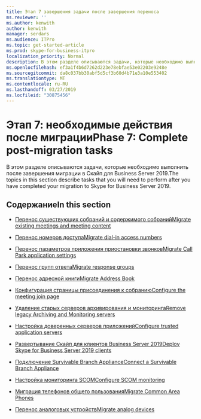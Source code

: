 ```yaml
---
title: Этап 7 завершения задачи после завершения переноса
ms.reviewer: ''
ms.author: kenwith
author: kenwith
manager: serdars
ms.audience: ITPro
ms.topic: get-started-article
ms.prod: skype-for-business-itpro
localization_priority: Normal
description: В этом разделе описываются задачи, которые необходимо выполнить после завершения миграции в Скайп для Business Server 2019.
ms.openlocfilehash: ef3a1f4b6d7262d223e78ebfae53e02203e9248e
ms.sourcegitcommit: da8c037bb30abf5d5cf3b60d4b71e3a10e553402
ms.translationtype: MT
ms.contentlocale: ru-RU
ms.lasthandoff: 03/27/2019
ms.locfileid: "30875456"
---
```

# <a name="phase-7-complete-post-migration-tasks"></a><span data-ttu-id="cbeb3-103">Этап 7: необходимые действия после миграции</span><span class="sxs-lookup"><span data-stu-id="cbeb3-103">Phase 7: Complete post-migration tasks</span></span>

<span data-ttu-id="cbeb3-104">В этом разделе описываются задачи, которые необходимо выполнить после завершения миграции в Скайп для Business Server 2019.</span><span class="sxs-lookup"><span data-stu-id="cbeb3-104">The topics in this section describe tasks that you will need to perform after you have completed your migration to Skype for Business Server 2019.</span></span>
  
## <a name="in-this-section"></a><span data-ttu-id="cbeb3-105">Содержание</span><span class="sxs-lookup"><span data-stu-id="cbeb3-105">In this section</span></span>

- [<span data-ttu-id="cbeb3-106">Перенос существующих собраний и содержимого собраний</span><span class="sxs-lookup"><span data-stu-id="cbeb3-106">Migrate existing meetings and meeting content</span></span>](migrate-existing-meetings-and-meeting-content.md)
    
- [<span data-ttu-id="cbeb3-107">Перенос номеров доступа</span><span class="sxs-lookup"><span data-stu-id="cbeb3-107">Migrate dial-in access numbers</span></span>](migrate-dial-in-access-numbers.md)
    
- [<span data-ttu-id="cbeb3-108">Перенос параметров приложения приостановки звонков</span><span class="sxs-lookup"><span data-stu-id="cbeb3-108">Migrate Call Park application settings</span></span>](migrate-call-park-application-settings.md)
    
- [<span data-ttu-id="cbeb3-109">Перенос групп ответа</span><span class="sxs-lookup"><span data-stu-id="cbeb3-109">Migrate response groups</span></span>](migrate-response-groups.md)
    
- [<span data-ttu-id="cbeb3-110">Перенос адресной книги</span><span class="sxs-lookup"><span data-stu-id="cbeb3-110">Migrate Address Book</span></span>](migrate-address-book.md)
    
- [<span data-ttu-id="cbeb3-111">Конфигурация страницы присоединения к собранию</span><span class="sxs-lookup"><span data-stu-id="cbeb3-111">Configure the meeting join page</span></span>](configure-the-meeting-join-page.md)
    
- [<span data-ttu-id="cbeb3-112">Удаление старых серверов архивирования и мониторинга</span><span class="sxs-lookup"><span data-stu-id="cbeb3-112">Remove legacy Archiving and Monitoring servers</span></span>](remove-legacy-archiving-and-monitoring-servers.md)
    
- [<span data-ttu-id="cbeb3-113">Настройка доверенных серверов приложений</span><span class="sxs-lookup"><span data-stu-id="cbeb3-113">Configure trusted application servers</span></span>](configure-trusted-application-servers.md)
    
- [<span data-ttu-id="cbeb3-114">Развертывание Скайп для клиентов Business Server 2019</span><span class="sxs-lookup"><span data-stu-id="cbeb3-114">Deploy Skype for Business Server 2019 clients</span></span>](deploy-clients.md)
    
- [<span data-ttu-id="cbeb3-115">Подключение Survivable Branch Appliance</span><span class="sxs-lookup"><span data-stu-id="cbeb3-115">Connect a Survivable Branch Appliance</span></span>](connect-a-survivable-branch-appliance.md)
    
- [<span data-ttu-id="cbeb3-116">Настройка мониторинга SCOM</span><span class="sxs-lookup"><span data-stu-id="cbeb3-116">Configure SCOM monitoring</span></span>](configure-scom-monitoring.md)
    
- [<span data-ttu-id="cbeb3-117">Миграция телефонов общего пользования</span><span class="sxs-lookup"><span data-stu-id="cbeb3-117">Migrate Common Area Phones</span></span>](migrate-common-area-phones.md)
    
- [<span data-ttu-id="cbeb3-118">Перенос аналоговых устройств</span><span class="sxs-lookup"><span data-stu-id="cbeb3-118">Migrate analog devices</span></span>](migrate-analog-devices.md)
    

